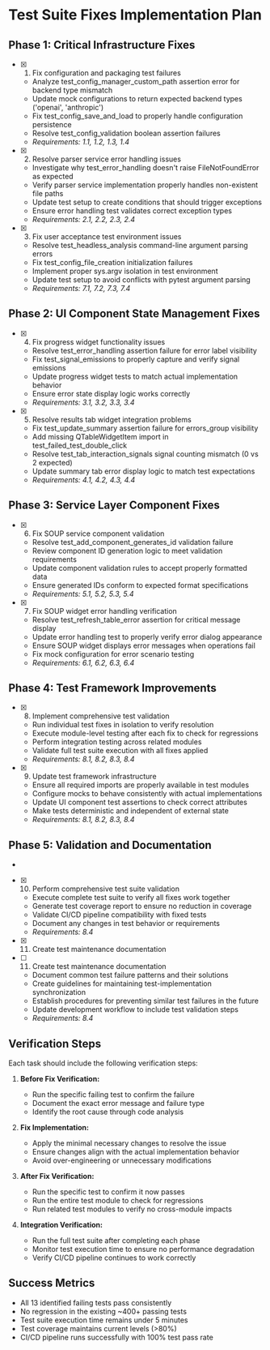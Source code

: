 # Test Suite Fixes Implementation Plan

## Phase 1: Critical Infrastructure Fixes

- [x] 1. Fix configuration and packaging test failures





  - Analyze test_config_manager_custom_path assertion error for backend type mismatch
  - Update mock configurations to return expected backend types ('openai', 'anthropic')
  - Fix test_config_save_and_load to properly handle configuration persistence
  - Resolve test_config_validation boolean assertion failures
  - _Requirements: 1.1, 1.2, 1.3, 1.4_

- [x] 2. Resolve parser service error handling issues





  - Investigate why test_error_handling doesn't raise FileNotFoundError as expected
  - Verify parser service implementation properly handles non-existent file paths
  - Update test setup to create conditions that should trigger exceptions
  - Ensure error handling test validates correct exception types
  - _Requirements: 2.1, 2.2, 2.3, 2.4_

- [x] 3. Fix user acceptance test environment issues





  - Resolve test_headless_analysis command-line argument parsing errors
  - Fix test_config_file_creation initialization failures
  - Implement proper sys.argv isolation in test environment
  - Update test setup to avoid conflicts with pytest argument parsing
  - _Requirements: 7.1, 7.2, 7.3, 7.4_

## Phase 2: UI Component State Management Fixes

- [x] 4. Fix progress widget functionality issues





  - Resolve test_error_handling assertion failure for error label visibility
  - Fix test_signal_emissions to properly capture and verify signal emissions
  - Update progress widget tests to match actual implementation behavior
  - Ensure error state display logic works correctly
  - _Requirements: 3.1, 3.2, 3.3, 3.4_

- [x] 5. Resolve results tab widget integration problems








  - Fix test_update_summary assertion failure for errors_group visibility
  - Add missing QTableWidgetItem import in test_failed_test_double_click
  - Resolve test_tab_interaction_signals signal counting mismatch (0 vs 2 expected)
  - Update summary tab error display logic to match test expectations
  - _Requirements: 4.1, 4.2, 4.3, 4.4_

## Phase 3: Service Layer Component Fixes

- [x] 6. Fix SOUP service component validation




  - Resolve test_add_component_generates_id validation failure
  - Review component ID generation logic to meet validation requirements
  - Update component validation rules to accept properly formatted data
  - Ensure generated IDs conform to expected format specifications
  - _Requirements: 5.1, 5.2, 5.3, 5.4_

- [x] 7. Fix SOUP widget error handling verification





  - Resolve test_refresh_table_error assertion for critical message display
  - Update error handling test to properly verify error dialog appearance
  - Ensure SOUP widget displays error messages when operations fail
  - Fix mock configuration for error scenario testing
  - _Requirements: 6.1, 6.2, 6.3, 6.4_

## Phase 4: Test Framework Improvements

- [x] 8. Implement comprehensive test validation





  - Run individual test fixes in isolation to verify resolution
  - Execute module-level testing after each fix to check for regressions
  - Perform integration testing across related modules
  - Validate full test suite execution with all fixes applied
  - _Requirements: 8.1, 8.2, 8.3, 8.4_

- [x] 9. Update test framework infrastructure








  - Ensure all required imports are properly available in test modules
  - Configure mocks to behave consistently with actual implementations
  - Update UI component test assertions to check correct attributes
  - Make tests deterministic and independent of external state
  - _Requirements: 8.1, 8.2, 8.3, 8.4_

## Phase 5: Validation and Documentation
-

- [x] 10. Perform comprehensive test suite validation




  - Execute complete test suite to verify all fixes work together
  - Generate test coverage report to ensure no reduction in coverage
  - Validate CI/CD pipeline compatibility with fixed tests
  - Document any changes in test behavior or requirements
  - _Requirements: 8.4_
- [x] 11. Create test maintenance documentation




- [ ] 11. Create test maintenance documentation

  - Document common test failure patterns and their solutions
  - Create guidelines for maintaining test-implementation synchronization
  - Establish procedures for preventing similar test failures in the future
  - Update development workflow to include test validation steps
  - _Requirements: 8.4_

## Verification Steps

Each task should include the following verification steps:

1. **Before Fix Verification:**
   - Run the specific failing test to confirm the failure
   - Document the exact error message and failure type
   - Identify the root cause through code analysis

2. **Fix Implementation:**
   - Apply the minimal necessary changes to resolve the issue
   - Ensure changes align with the actual implementation behavior
   - Avoid over-engineering or unnecessary modifications

3. **After Fix Verification:**
   - Run the specific test to confirm it now passes
   - Run the entire test module to check for regressions
   - Run related test modules to verify no cross-module impacts

4. **Integration Verification:**
   - Run the full test suite after completing each phase
   - Monitor test execution time to ensure no performance degradation
   - Verify CI/CD pipeline continues to work correctly

## Success Metrics

- All 13 identified failing tests pass consistently
- No regression in the existing ~400+ passing tests
- Test suite execution time remains under 5 minutes
- Test coverage maintains current levels (>80%)
- CI/CD pipeline runs successfully with 100% test pass rate